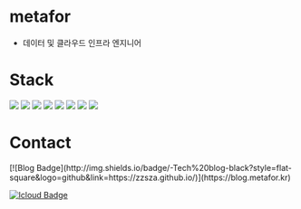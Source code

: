 # metafor
- 데이터 및 클라우드 인프라 엔지니어

# Stack
<p>
<img src="https://img.shields.io/badge/Python-3766AB?style=for-the-badge&logo=Python&logoColor=white"/>
<img src="https://img.shields.io/badge/javascript-F7DF1E?style=for-the-badge&logo=javascript&logoColor=black"/>
<img src="https://img.shields.io/badge/MongoDB-47A248?style=for-the-badge&logo=MongoDB&logoColor=white"/>
<img src="https://img.shields.io/badge/Node.js-339933?style=for-the-badge&logo=Node.js&logoColor=white"/>
<img src="https://img.shields.io/badge/Django-092E20?style=for-the-badge&logo=Django&logoColor=white"/>
<img src="https://img.shields.io/badge/linux-FCC624?style=for-the-badge&logo=linux&logoColor=black"/>
<img src="https://img.shields.io/badge/react-61DAFB?style=for-the-badge&logo=react&logoColor=black"/>
<img src="https://img.shields.io/badge/aws-333664?style=for-the-badge&logo=amazon-aws&logoColor=white"/>
</p>

# Contact
<div>
[![Blog Badge](http://img.shields.io/badge/-Tech%20blog-black?style=flat-square&logo=github&link=https://zzsza.github.io/)](https://blog.metafor.kr)
  
[![Icloud Badge](https://img.shields.io/badge/icloud-3693F3?style=flat-square&logo=Gmail&logoColor=white&link=mailto:metapor@icloud.com)](mailto:metapor@icloud.com)
</div>
